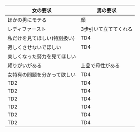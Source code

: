 | 女の要求 | 男の要求 |
----|---- 
| ほかの男にモテる | 顔 |
| レディファースト | 3歩引いて立ててくれる |
| 私だけを見てほしい(特別扱い) | TD4 |
| 寂しくさせないでほしい | TD4 |
| 美しくなった努力を見てほしい |  |
| 頼りがいがある | 上品で母性がある |
| 女特有の問題を分かって欲しい | TD4 |
| TD2 | TD4 |
| TD2 | TD4 |
| TD2 | TD4 |
| TD2 | TD4 |
| TD2 | TD4 |
| TD2 | TD4 |
